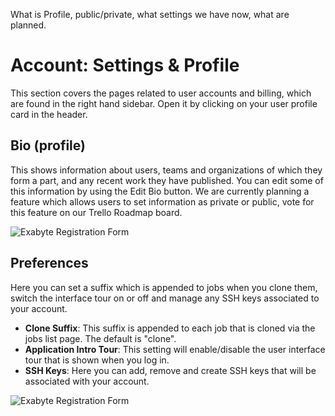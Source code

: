 <!-- TODO by DB - revisit -->

What is Profile, public/private, what settings we have now, what are planned.

# Account: Settings & Profile

This section covers the pages related to user accounts and billing, which are found in the right hand sidebar. Open it by clicking on your user profile card in the header.

## Bio (profile)

This shows information about users, teams and organizations of which they form a part, and any recent work they have published. You can edit some of this information by using the Edit Bio button. We are currently planning a feature which allows users to set information as private or public, vote for this feature on our Trello Roadmap board.

![Exabyte Registration Form](/images/UserBio.png "UserBio")

## Preferences
Here you can set a suffix which is appended to jobs when you clone them, switch the interface tour on or off and manage any SSH keys associated to your account.

+ **Clone Suffix**: This suffix is appended to each job that is cloned via the jobs list page. The default is "clone".
+ **Application Intro Tour**: This setting will enable/disable the user interface tour that is shown when you log in.
+ **SSH Keys**: Here you can add, remove and create SSH keys that will be associated with your account.

![Exabyte Registration Form](/images/UserPreferences.png "User Preferences")
